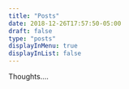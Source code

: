 ```yaml
---
title: "Posts"
date: 2018-12-26T17:57:50-05:00
draft: false
type: "posts"
displayInMenu: true
displayInList: false
---
```


Thoughts....